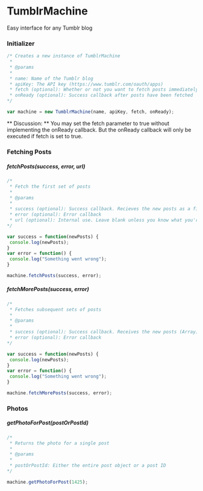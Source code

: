TumblrMachine
=============

Easy interface for any Tumblr blog

### Initializer

```javascript
/* Creates a new instance of TumblrMachine
 *
 * @params
 *
 * name: Name of the Tumblr blog
 * apiKey: The API key (https://www.tumblr.com/oauth/apps)
 * fetch (optional): Whether or not you want to fetch posts immediately
 * onReady (optional): Success callback after posts have been fetched
*/

var machine = new TumblrMachine(name, apiKey, fetch, onReady);

```


** Discussion: **
You may set the fetch parameter to true without implementing the onReady callback.
But the onReady callback will only be executed if fetch is set to true.

### Fetching Posts

##### fetchPosts(success, error, url)

```javascript
/*
 * Fetch the first set of posts
 *
 * @params
 *
 * success (optional): Success callback. Recieves the new posts as a first parameter
 * error (optional): Error callback
 * url (optional): Internal use. Leave blank unless you know what you're doing
*/

var success = function(newPosts) {
 console.log(newPosts);
}
var error = function() {
 console.log("Something went wrong");
}

machine.fetchPosts(success, error);
```

##### fetchMorePosts(success, error)

```javascript
/*
 * Fetches subsequent sets of posts
 *
 * @params
 *
 * success (optional): Success callback. Receives the new posts (Array) as a first parameter
 * error (optional): Error callback
*/

var success = function(newPosts) {
 console.log(newPosts);
}
var error = function() {
 console.log("Something went wrong");
}

machine.fetchMorePosts(success, error);
```

### Photos

##### getPhotoForPost(postOrPostId)

```javascript
/*
 * Returns the photo for a single post
 *
 * @params
 *
 * postOrPostId: Either the entire post object or a post ID
*/

machine.getPhotoForPost(1425);
```

